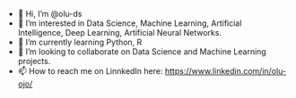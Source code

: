 - 👋 Hi, I’m @olu-ds
- 👀 I’m interested in Data Science, Machine Learning, Artificial Intelligence, Deep Learning, Artificial Neural Networks. 
- 🌱 I’m currently learning Python, R 
- 💞️ I’m looking to collaborate on Data Science and Machine Learning projects.
- 📫 How to reach me on LinnkedIn here: https://www.linkedin.com/in/olu-ojo/

<!---
olu-ds/olu-ds is a ✨ special ✨ repository because its `README.md` (this file) appears on your GitHub profile.
You can click the Preview link to take a look at your changes.
--->
